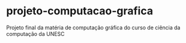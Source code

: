 # projeto-computacao-grafica
Projeto final da matéria de computação gráfica do curso de ciência da computação da UNESC
